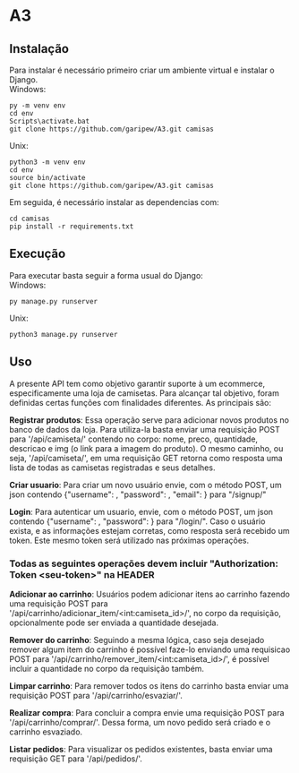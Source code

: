 # A3
## Instalação
Para instalar é necessário primeiro criar um ambiente virtual e instalar o Django.<br/>
Windows:
```
py -m venv env
cd env
Scripts\activate.bat
git clone https://github.com/garipew/A3.git camisas
```
Unix:
```
python3 -m venv env
cd env
source bin/activate
git clone https://github.com/garipew/A3.git camisas
```

Em seguida, é necessário instalar as dependencias com:
```
cd camisas
pip install -r requirements.txt
```

## Execução
Para executar basta seguir a forma usual do Django:<br/>
Windows:
```
py manage.py runserver
```
Unix:
```
python3 manage.py runserver
```


## Uso
A presente API tem como objetivo garantir suporte à um ecommerce, especificamente uma loja de camisetas. Para alcançar tal objetivo, foram definidas certas funções com finalidades diferentes. As principais são:

**Registrar produtos**: Essa operação serve para adicionar novos produtos no banco de dados da loja. Para utiliza-la basta enviar uma requisição POST para '/api/camiseta/' contendo no corpo: nome, preco, quantidade, descricao e img (o link para a imagem do produto).
O mesmo caminho, ou seja, '/api/camiseta/', em uma requisição GET retorna como resposta uma lista de todas as camisetas registradas e seus detalhes.

**Criar usuario**: Para criar um novo usuário envie, com o método POST, um json contendo {"username": , "password": , "email": } para "/signup/"

**Login**: Para autenticar um usuario, envie, com o método POST, um json contendo {"username": , "password": } para "/login/". Caso o usuário exista, e as informações estejam corretas, como resposta será recebido um token. Este mesmo token será utilizado nas próximas operações.

### Todas as seguintes operações devem incluir "Authorization: Token \<seu-token\>" na HEADER
**Adicionar ao carrinho**: Usuários podem adicionar itens ao carrinho fazendo uma requisição POST para '/api/carrinho/adicionar\_item/\<int:camiseta\_id\>/', no corpo da requisição, opcionalmente pode ser enviada a quantidade desejada.

**Remover do carrinho**: Seguindo a mesma lógica, caso seja desejado remover algum item do carrinho é possível faze-lo enviando uma requisicao POST para '/api/carrinho/remover\_item/\<int:camiseta\_id\>/', é possível incluir a quantidade no corpo da requisição também.

**Limpar carrinho**: Para remover todos os itens do carrinho basta enviar uma requisição POST para '/api/carrinho/esvaziar/'.

**Realizar compra**: Para concluir a compra envie uma requisição POST para '/api/carrinho/comprar/'. Dessa forma, um novo pedido será criado e o carrinho esvaziado.

**Listar pedidos**: Para visualizar os pedidos existentes, basta enviar uma requisição GET para '/api/pedidos/'.

